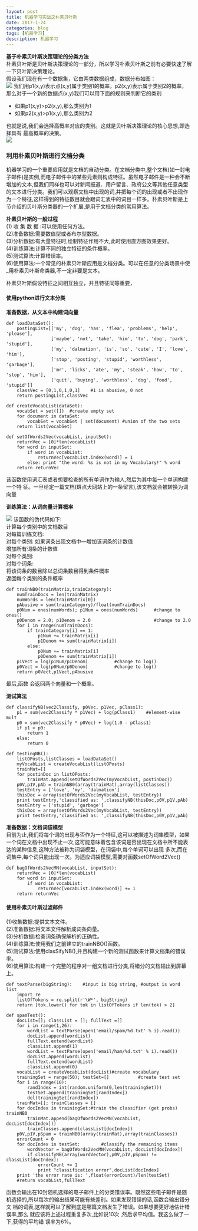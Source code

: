 ```yaml
---
layout: post
title: 机器学习实战之朴素贝叶斯
date: 2017-1-24
categories: blog
tags: [机器学习]
description: 机器学习
---
```


**基于朴素贝叶斯决策理论的分类方法**           
朴素贝叶斯是贝叶斯决策理论的一部分，所以学习朴素贝叶斯之前有必要快速了解一下贝叶斯决策理论。       
假设我们现在有一个数据集，它由两类数据组成，数据分布如图：      
![](https://raw.githubusercontent.com/whuhan2013/myImage/master/machingLearingAction/chapter4/p1.png)
我们用p1(x,y)表示点(x,y)属于类别1的概率，p2(x,y)表示属于类别2的概率，那么对于一个新的数据点(x,y)我们可以用下面的规则来判断它的类别 

- 如果p1(x,y)>p2(x,y),那么类别为1    
- 如果p2(x,y)>p1(x,y),那么类别为2      

也就是说,我们会选择高概率对应的类别。这就是贝叶斯决策理论的核心思想,即选择具有 最高概率的决策。                            
![](https://raw.githubusercontent.com/whuhan2013/myImage/master/machingLearingAction/chapter4/p2.png)

### 利用朴素贝叶斯进行文档分类    
机器学习的一个重要应用就是文档的自动分类。在文档分类中,整个文档(如一封电子邮件)是实例,而电子邮件中的某些元素则构成特征。虽然电子邮件是一种会不断增加的文本,但我们同样也可以对新闻报道、用户留言、政府公文等其他任意类型的文本进行分类。我们可以观察文档中出现的词,并把每个词的出现或者不出现作为一个特征,这样得到的特征数目就会跟词汇表中的词目一样多。朴素贝叶斯是上节介绍的贝叶斯分类器的一个扩展,是用于文档分类的常用算法。

**朴素贝叶斯的一般过程**             
(1) 收 集 数 据 :可以使用任何方法。        
(2)准备数据:需要数值型或者布尔型数据。           
(3)分析数据:有大量特征时,绘制特征作用不大,此时使用直方图效果更好。           
(4)训练算法:计算不同的独立特征的条件概率。           
(5)测试算法:计算错误率。         
(6)使用算法:一个常见的朴素贝叶斯应用是文档分类。可以在任意的分类场景中使_用朴素贝叶斯命类器,不一定非要是文本。       

朴素贝叶斯假设特征之间相互独立，并且特征同等重要，

#### 使用python进行文本分类         

**准备数据，从文本中构建词向量**             

```
def loadDataSet():
    postingList=[['my', 'dog', 'has', 'flea', 'problems', 'help', 'please'],
                 ['maybe', 'not', 'take', 'him', 'to', 'dog', 'park', 'stupid'],
                 ['my', 'dalmation', 'is', 'so', 'cute', 'I', 'love', 'him'],
                 ['stop', 'posting', 'stupid', 'worthless', 'garbage'],
                 ['mr', 'licks', 'ate', 'my', 'steak', 'how', 'to', 'stop', 'him'],
                 ['quit', 'buying', 'worthless', 'dog', 'food', 'stupid']]
    classVec = [0,1,0,1,0,1]    #1 is abusive, 0 not
    return postingList,classVec
                 
def createVocabList(dataSet):
    vocabSet = set([])  #create empty set
    for document in dataSet:
        vocabSet = vocabSet | set(document) #union of the two sets
    return list(vocabSet)

def setOfWords2Vec(vocabList, inputSet):
    returnVec = [0]*len(vocabList)
    for word in inputSet:
        if word in vocabList:
            returnVec[vocabList.index(word)] = 1
        else: print "the word: %s is not in my Vocabulary!" % word
    return returnVec
```

该函数使用词汇表或者想要检查的所有单词作为输人,然后为其中每一个单词构建一个特 征。一旦给定一篇文档(斑点犬网站上的一条留言),该文档就会被转换为词向量

**训练算法：从词向量计算概率**        

![](https://raw.githubusercontent.com/whuhan2013/myImage/master/machingLearingAction/chapter4/p3.png)
该函数的伪代码如下:          
计算每个类别中的文档数目         
对每篇训练文档:           
对每个类别: 如果词条出现文档中―增加该词条的计数值           
增加所有词条的计数值            
对每个类别:         
对每个词条:         
将该词条的数目除以总词条数目得到条件概率           
返回每个类别的条件概率          

```
def trainNB0(trainMatrix,trainCategory):
    numTrainDocs = len(trainMatrix)
    numWords = len(trainMatrix[0])
    pAbusive = sum(trainCategory)/float(numTrainDocs)
    p0Num = ones(numWords); p1Num = ones(numWords)      #change to ones() 
    p0Denom = 2.0; p1Denom = 2.0                        #change to 2.0
    for i in range(numTrainDocs):
        if trainCategory[i] == 1:
            p1Num += trainMatrix[i]
            p1Denom += sum(trainMatrix[i])
        else:
            p0Num += trainMatrix[i]
            p0Denom += sum(trainMatrix[i])
    p1Vect = log(p1Num/p1Denom)          #change to log()
    p0Vect = log(p0Num/p0Denom)          #change to log()
    return p0Vect,p1Vect,pAbusive
```

最后,函数 会返回两个向量和一个概率。        

**测试算法**          

```
def classifyNB(vec2Classify, p0Vec, p1Vec, pClass1):
    p1 = sum(vec2Classify * p1Vec) + log(pClass1)    #element-wise mult
    p0 = sum(vec2Classify * p0Vec) + log(1.0 - pClass1)
    if p1 > p0:
        return 1
    else: 
        return 0

def testingNB():
    listOPosts,listClasses = loadDataSet()
    myVocabList = createVocabList(listOPosts)
    trainMat=[]
    for postinDoc in listOPosts:
        trainMat.append(setOfWords2Vec(myVocabList, postinDoc))
    p0V,p1V,pAb = trainNB0(array(trainMat),array(listClasses))
    testEntry = ['love', 'my', 'dalmation']
    thisDoc = array(setOfWords2Vec(myVocabList, testEntry))
    print testEntry,'classified as: ',classifyNB(thisDoc,p0V,p1V,pAb)
    testEntry = ['stupid', 'garbage']
    thisDoc = array(setOfWords2Vec(myVocabList, testEntry))
    print testEntry,'classified as: ',classifyNB(thisDoc,p0V,p1V,pAb)
```

**准备数据：文档词袋模型**      
目前为止,我们将每个词的出现与否作为一个特征,这可以被描述为词集模型，如果一个词在文档中出现不止一次,这可能意味着包含该词是否出现在文档中所不能表 达的某种信息,这种方法被称为词袋模型，在词袋中,每个单词可以出现 多次,而在词集中,每个词只能出现一次。为适应词袋模型,需要对函数setOfWord2Vec()

```
def bagOfWords2VecMN(vocabList, inputSet):
    returnVec = [0]*len(vocabList)
    for word in inputSet:
        if word in vocabList:
            returnVec[vocabList.index(word)] += 1
    return returnVec
```

#### 使用朴素贝叶斯过滤邮件        
(1)收集数据:提供文本文件。         
(2)准备数据:将文本文件解析成词条向量。         
(3)分析数据:检查词条确保解析的正确性。       
(4)训练算法:使用我们之前建立的trainNBO()函数。         
(5)测试算法:使用clasSifyNB(),并且构建一个新的测试函数来计算文档集的错误率。          
(6)使用算法:构建一个完整的程序对一组文档进行分类,将错分的文档输出到屏幕上。         

```
def textParse(bigString):    #input is big string, #output is word list
    import re
    listOfTokens = re.split(r'\W*', bigString)
    return [tok.lower() for tok in listOfTokens if len(tok) > 2] 
    
def spamTest():
    docList=[]; classList = []; fullText =[]
    for i in range(1,26):
        wordList = textParse(open('email/spam/%d.txt' % i).read())
        docList.append(wordList)
        fullText.extend(wordList)
        classList.append(1)
        wordList = textParse(open('email/ham/%d.txt' % i).read())
        docList.append(wordList)
        fullText.extend(wordList)
        classList.append(0)
    vocabList = createVocabList(docList)#create vocabulary
    trainingSet = range(50); testSet=[]           #create test set
    for i in range(10):
        randIndex = int(random.uniform(0,len(trainingSet)))
        testSet.append(trainingSet[randIndex])
        del(trainingSet[randIndex])  
    trainMat=[]; trainClasses = []
    for docIndex in trainingSet:#train the classifier (get probs) trainNB0
        trainMat.append(bagOfWords2VecMN(vocabList, docList[docIndex]))
        trainClasses.append(classList[docIndex])
    p0V,p1V,pSpam = trainNB0(array(trainMat),array(trainClasses))
    errorCount = 0
    for docIndex in testSet:        #classify the remaining items
        wordVector = bagOfWords2VecMN(vocabList, docList[docIndex])
        if classifyNB(array(wordVector),p0V,p1V,pSpam) != classList[docIndex]:
            errorCount += 1
            print "classification error",docList[docIndex]
    print 'the error rate is: ',float(errorCount)/len(testSet)
    #return vocabList,fullText
```

 函数会输出在10封随机选择的电子邮件上的分类错误率。既然这些电子邮件是随机选择的,所以每次的输出结果可能有些差别。如果发现错误的话,函数会输出错分文 档的词表,这样就可以了解到底是哪篇文档发生了错误。如果想要更好地估计错误率,那么 就应该将上述过程重复多次,比如说10次 ,然后求平均值。我这么做了一下,获得的平均错 误率为6%。   



                                                            
                                                                                                                           
                                                                                                                                                                                   
                                                                                                                           





